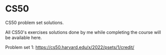 # CS50
CS50 problem set solutions. 

All CS50's exercises solutions done by me while completing the course will be available here.

Problem set 1:
https://cs50.harvard.edu/x/2022/psets/1/credit/

